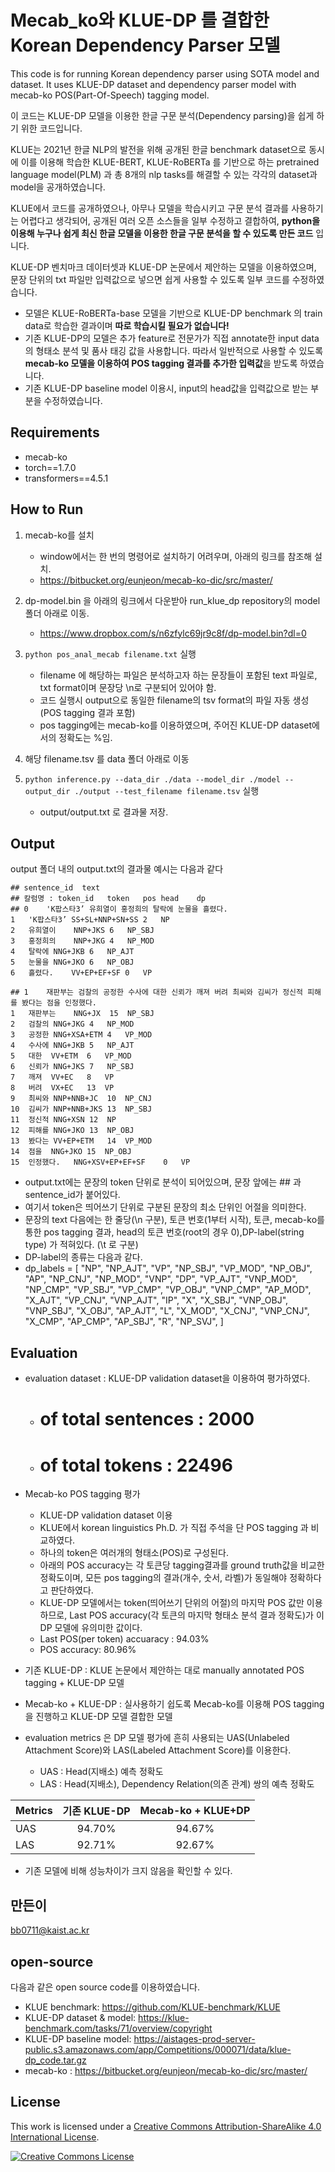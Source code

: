 # Mecab_ko와 KLUE-DP 를 결합한 Korean Dependency Parser 모델
This code is for running Korean dependency parser using SOTA model and dataset.
It uses KLUE-DP dataset and dependency parser model with mecab-ko POS(Part-Of-Speech) tagging model.

이 코드는 KLUE-DP 모델을 이용한 한글 구문 분석(Dependency parsing)을 쉽게 하기 위한 코드입니다.   

KLUE는 2021년 한글 NLP의 발전을 위해 공개된 한글 benchmark dataset으로 동시에 이를 이용해 학습한 KLUE-BERT, KLUE-RoBERTa 를 기반으로 하는 pretrained language model(PLM) 과 총 8개의 nlp tasks를 해결할 수 있는 각각의 dataset과 model을 공개하였습니다.   

KLUE에서 코드를 공개하였으나, 아무나 모델을 학습시키고 구문 분석 결과를 사용하기는 어렵다고 생각되어, 공개된 여러 오픈 소스들을 일부 수정하고 결합하여, **python을 이용해 누구나 쉽게 최신 한글 모델을 이용한 한글 구문 분석을 할 수 있도록 만든 코드** 입니다.

KLUE-DP 벤치마크 데이터셋과 KLUE-DP 논문에서 제안하는 모델을 이용하였으며, 문장 단위의 txt 파일만 입력값으로 넣으면 쉽게 사용할 수 있도록 일부 코드를 수정하였습니다.

+ 모델은 KLUE-RoBERTa-base 모델을 기반으로 KLUE-DP benchmark 의 train data로 학습한 결과이며 **따로 학습시킬 필요가 없습니다!**
+ 기존 KLUE-DP의 모델은 추가 feature로 전문가가 직접 annotate한 input data의 형태소 분석 및 품사 태깅 값을 사용합니다. 따라서 일반적으로 사용할 수 있도록 **mecab-ko 모델을 이용하여 POS tagging 결과를 추가한 입력값**을 받도록 하였습니다.
+ 기존 KLUE-DP baseline model 이용시, input의 head값을 입력값으로 받는 부분을 수정하였습니다.



## Requirements
- mecab-ko
- torch==1.7.0
- transformers==4.5.1

## How to Run
1. mecab-ko를 설치
   - window에서는 한 번의 명령어로 설치하기 어려우며, 아래의 링크를 참조해 설치.
   - https://bitbucket.org/eunjeon/mecab-ko-dic/src/master/

2. dp-model.bin 을 아래의 링크에서 다운받아 run_klue_dp repository의 model 폴더 아래로 이동.
   - https://www.dropbox.com/s/n6zfylc69jr9c8f/dp-model.bin?dl=0

3. ```python pos_anal_mecab filename.txt``` 실행
    - filename 에 해당하는 파일은 분석하고자 하는 문장들이 포함된 text 파일로, txt format이며 문장당 \n로 구분되어 있어야 함.
    - 코드 실행시 output으로 동일한 filename의 tsv format의 파일 자동 생성(POS tagging 결과 포함)
    - pos tagging에는 mecab-ko를 이용하였으며, 주어진 KLUE-DP dataset에서의 정확도는 %임.

4. 해당 filename.tsv 를 data 폴더 아래로 이동

5. ```python inference.py --data_dir ./data --model_dir ./model --output_dir ./output --test_filename filename.tsv``` 실행
    - output/output.txt 로 결과물 저장.
    

## Output
output 폴더 내의 output.txt의 결과물 예시는 다음과 같다

```
## sentence_id	text
## 칼럼명 : token_id	token	pos	head	dp
## 0	'K팝스타3’ 유희열이 홍정희의 탈락에 눈물을 흘렸다.
1	'K팝스타3’	SS+SL+NNP+SN+SS	2	NP
2	유희열이	NNP+JKS	6	NP_SBJ
3	홍정희의	NNP+JKG	4	NP_MOD
4	탈락에	NNG+JKB	6	NP_AJT
5	눈물을	NNG+JKO	6	NP_OBJ
6	흘렸다.	VV+EP+EF+SF	0	VP

## 1	재판부는 검찰의 공정한 수사에 대한 신뢰가 깨져 버려 최씨와 김씨가 정신적 피해를 봤다는 점을 인정했다.
1	재판부는	NNG+JX	15	NP_SBJ
2	검찰의	NNG+JKG	4	NP_MOD
3	공정한	NNG+XSA+ETM	4	VP_MOD
4	수사에	NNG+JKB	5	NP_AJT
5	대한	VV+ETM	6	VP_MOD
6	신뢰가	NNG+JKS	7	NP_SBJ
7	깨져	VV+EC	8	VP
8	버려	VX+EC	13	VP
9	최씨와	NNP+NNB+JC	10	NP_CNJ
10	김씨가	NNP+NNB+JKS	13	NP_SBJ
11	정신적	NNG+XSN	12	NP
12	피해를	NNG+JKO	13	NP_OBJ
13	봤다는	VV+EP+ETM	14	VP_MOD
14	점을	NNG+JKO	15	NP_OBJ
15	인정했다.	NNG+XSV+EP+EF+SF	0	VP
```
- output.txt에는 문장의 token 단위로 분석이 되어있으며, 문장 앞에는 ## 과 sentence_id가 붙어있다.
- 여기서 token은 띄어쓰기 단위로 구분된 문장의 최소 단위인 어절을 의미한다.
- 문장의 text 다음에는 한 줄당(\n 구분), 토큰 번호(1부터 시작), 토큰, mecab-ko를 통한 pos tagging 결과, head의 토큰 번호(root의 경우 0),DP-label(string type) 가 적혀있다. (\t 로 구분)
- DP-label의 종류는 다음과 같다.
- dp_labels = [
     "NP",
     "NP_AJT",
     "VP",
     "NP_SBJ",
     "VP_MOD",
     "NP_OBJ",
     "AP",
     "NP_CNJ",
     "NP_MOD",
     "VNP",
     "DP",
     "VP_AJT",
     "VNP_MOD",
     "NP_CMP",
     "VP_SBJ",
     "VP_CMP",
     "VP_OBJ",
     "VNP_CMP",
     "AP_MOD",
     "X_AJT",
     "VP_CNJ",
     "VNP_AJT",
     "IP",
     "X",
     "X_SBJ",
     "VNP_OBJ",
     "VNP_SBJ",
     "X_OBJ",
     "AP_AJT",
     "L",
     "X_MOD",
     "X_CNJ",
     "VNP_CNJ",
     "X_CMP",
     "AP_CMP",
     "AP_SBJ",
     "R",
     "NP_SVJ",
 ]
 
## Evaluation
- evaluation dataset : KLUE-DP validation dataset을 이용하여 평가하였다.
   -  # of total sentences : 2000
   -  # of total tokens : 22496
   
-  Mecab-ko POS tagging 평가
   - KLUE-DP validation dataset 이용
   - KLUE에서 korean linguistics Ph.D. 가 직접 주석을 단 POS tagging 과 비교하였다.
   - 하나의 token은 여러개의 형태소(POS)로 구성된다.
   - 아래의 POS accuracy는 각 토큰당 tagging결과를 ground truth값을 비교한 정확도이며, 모든 pos tagging의 결과(개수, 숫서, 라벨)가 동일해야 정확하다고 판단하였다.
   - KLUE-DP 모델에서는 token(띄어쓰기 단위의 어절)의 마지막 POS 값만 이용하므로, Last POS accuracy(각 토큰의 마지막 형태소 분석 결과 정확도)가 이 DP 모델에 유의미한 값이다.
   - Last POS(per token) accuaracy : 94.03%
   - POS accuracy: 80.96%
   
- 기존 KLUE-DP : KLUE 논문에서 제안하는 대로 manually annotated POS tagging + KLUE-DP 모델
- Mecab-ko + KLUE-DP : 실사용하기 쉽도록 Mecab-ko를 이용해 POS tagging을 진행하고 KLUE-DP 모델 결합한 모델

- evaluation metrics 은 DP 모델 평가에 흔히 사용되는 UAS(Unlabeled Attachment Score)와 LAS(Labeled Attachment Score)를 이용한다.
   - UAS : Head(지배소) 예측 정확도
   - LAS : Head(지배소), Dependency Relation(의존 관계) 쌍의 예측 정확도

|Metrics|기존 KLUE-DP|Mecab-ko + KLUE+DP|
|:---|:---:|:---:|
|UAS|94.70%|94.67%|
|LAS|92.71%|92.67%|

- 기존 모델에 비해 성능차이가 크지 않음을 확인할 수 있다.



## 만든이
bb0711@kaist.ac.kr


## open-source
다음과 같은 open source code를 이용하였습니다.
- KLUE benchmark: https://github.com/KLUE-benchmark/KLUE
- KLUE-DP dataset & model:  https://klue-benchmark.com/tasks/71/overview/copyright
- KLUE-DP baseline model: https://aistages-prod-server-public.s3.amazonaws.com/app/Competitions/000071/data/klue-dp_code.tar.gz
- mecab-ko : https://bitbucket.org/eunjeon/mecab-ko-dic/src/master/

## License

This work is licensed under a <a rel="license" href="http://creativecommons.org/licenses/by-sa/4.0/">Creative Commons Attribution-ShareAlike 4.0 International License</a>.

<a rel="license" href="http://creativecommons.org/licenses/by-sa/4.0/"><img alt="Creative Commons License" style="border-width:0" src="https://i.creativecommons.org/l/by-sa/4.0/88x31.png" /></a><br />
